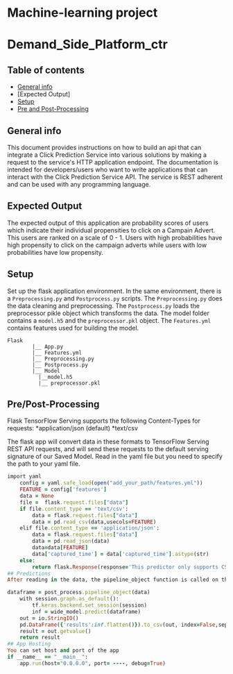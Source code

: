 # Machine-learning project
# Demand_Side_Platform_ctr

## Table of contents
* [General info](#general-info)
* [Expected Output]
* [Setup](#setup)
* [Pre and Post-Processing](#features)


## General info
This document provides instructions on how to build an api that can integrate a Click Prediction Service
into various solutions by making a request to the service's HTTP application endpoint.
The documentation is intended for developers/users who want to write applications that can
interact with the Click Prediction Service API. The service is REST adherent and can
be used with any programming language.

## Expected Output

The expected output of this application are probability scores of users which indicate their individual propensities to click on a Campain Advert. This users are ranked on a scale of 0 - 1. Users with high probabilities have high propensity to click on the campaign adverts while users with low probabilities have low propensity. 


## Setup
Set up the flask application environment. In the same environment, there is a `Preprocessing.py` and `Postprocess.py` scripts. The `Preprocessing.py` does the data cleaning and preprocessing. The `Postprocess.py` loads the preprocessor pikle object which transforms the data. The model folder contains a `model.h5` and the `preprocessor.pkl` object. The `Features.yml` contains features used for building the model. 
 
 
    Flask
            |__ App.py
            |__ Features.yml
            |__ Preprocessing.py
            |__ Postprocess.py
            |__ Model
              |__model.h5
              |__ preprocessor.pkl
   
        
## Pre/Post-Processing
Flask TensorFlow Serving supports the following Content-Types for requests:
*application/json (default)
*text/csv
 
The flask app will convert data in these formats to TensorFlow Serving REST API requests, and will send these requests to the default serving signature of our Saved Model. Read in the yaml file but you need to specify the path to your yaml file.
```ruby
import yaml
    config = yaml.safe_load(open("add_your_path/features.yml"))
    FEATURE = config['features']
    data = None
    file =  flask.request.files["data"]
    if file.content_type == 'text/csv':
        data = flask.request.files["data"]
        data = pd.read_csv(data,usecols=FEATURE)
    elif file.content_type == 'application/json':
        data = flask.request.files["data"]
        data = pd.read_json(data)
        data=data[FEATURE]
        data['captured_time'] = data['captured_time'].astype(str)
    else:
        return flask.Response(response='This predictor only supports CSV/JSON data', status=414, mimetype='text/plain')
## Predictions
After reading in the data, the pipeline_object function is called on the data. Which preprocesses the data and fits the data in to a pipeline object before making predictions.

dataframe = post_process.pipeline_object(data)
    with session.graph.as_default(): 
        tf.keras.backend.set_session(session)
        inf = wide_model.predict(dataframe)
    out = io.StringIO()
    pd.DataFrame({'results':inf.flatten()}).to_csv(out, index=False,sep=',',header=['score'])
    result = out.getvalue()
    return result
## App Hosting
You can set host and port of the app
if __name__ == "__main__":
    app.run(host="0.0.0.0", port= ----, debug=True)

